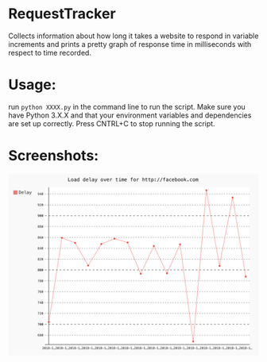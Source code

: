 RequestTracker
==============

Collects information about how long it takes a website to respond in variable increments and prints a pretty graph of response time in milliseconds with respect to time recorded.

Usage: 
========================
run `python XXXX.py` in the command line to run the script. Make sure you have Python 3.X.X and that your environment variables and dependencies are set up correctly. Press CNTRL+C to stop running the script.

Screenshots:
========================

![Facebook example](https://github.com/humayunkakar7/Code-Sleep-Python/blob/master/Code-Sleep-Python/request_tracker/Screenshot.png "Example")
